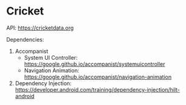 # Cricket

API: https://cricketdata.org

Dependencies:
1. Accompanist
   - System UI Controller: https://google.github.io/accompanist/systemuicontroller
   - Navigation Animation: https://google.github.io/accompanist/navigation-animation
2. Dependency Injection: https://developer.android.com/training/dependency-injection/hilt-android
